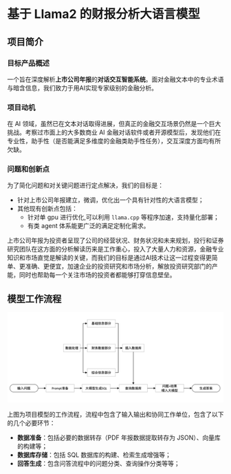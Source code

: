 # 基于 Llama2 的财报分析大语言模型
## 项目简介
### 目标产品概述
一个旨在深度解析**上市公司年报**的**对话交互智能系统**。面对金融文本中的专业术语与暗含信息，我们致力于用AI实现专家级别的金融分析。


### 项目动机
在 AI 领域，虽然已在文本对话取得进展，但真正的金融交互场景仍然是一个巨大挑战。考察过市面上的大多数商业 AI 金融对话软件或者开源模型后，发现他们在专业性，助手性（是否能满足多维度的金融类助手性任务），交互深度方面均有所欠缺。


### 问题和创新点
为了简化问题和对关键问题进行定点解决，我们的目标是：

- 针对上市公司年报建立，微调，优化出一个具有针对性的大语言模型；
- 其他现有创新点包括：
    - 针对单 gpu 进行优化,可以利用 `llama.cpp` 等程序加速，支持量化部署；
    - 有类 agent 体系能更广泛的满足定制化需求。


上市公司年报为投资者呈现了公司的经营状况、财务状况和未来规划，投行和证券研究团队在这方面的分析解读历来是工作重心，投入了大量人力和资源，金融专业知识和市场直觉是解读的关键，而我们的目标是通过AI技术让这一过程变得更简单、更准确、更便宜，加速企业的投资研究和市场分析，解放投资研究部门的产能，同时也帮助每一个关注市场的投资者都能够打穿信息壁垒。

## 模型工作流程
![模型工作流程](./assets/模型工作流程.png)

上图为项目模型的工作流程，流程中包含了输入输出和协同工作单位，包含了以下的几个必要环节：

- **数据准备**：包括必要的数据转存（PDF 年报数据提取转存为 JSON）、向量库的构建等；
- **数据库存储**：包括 SQL 数据库的构建、检索生成增强等；
- **回答生成**：包含问答流程中的问题分类、查询操作分类等等；


